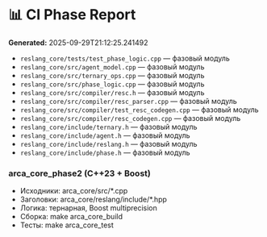 # 📊 CI Phase Report

**Generated:** 2025-09-29T21:12:25.241492

- `reslang_core/tests/test_phase_logic.cpp` — фазовый модуль
- `reslang_core/src/agent_model.cpp` — фазовый модуль
- `reslang_core/src/ternary_ops.cpp` — фазовый модуль
- `reslang_core/src/phase_logic.cpp` — фазовый модуль
- `reslang_core/src/compiler/resc.h` — фазовый модуль
- `reslang_core/src/compiler/resc_parser.cpp` — фазовый модуль
- `reslang_core/src/compiler/test_resc_codegen.cpp` — фазовый модуль
- `reslang_core/src/compiler/resc_codegen.cpp` — фазовый модуль
- `reslang_core/include/ternary.h` — фазовый модуль
- `reslang_core/include/agent.h` — фазовый модуль
- `reslang_core/include/reslang.h` — фазовый модуль
- `reslang_core/include/phase.h` — фазовый модуль
### arca_core_phase2 (C++23 + Boost)
- Исходники: arca_core/src/*.cpp
- Заголовки: arca_core/reslang/include/*.hpp
- Логика: тернарная, Boost multiprecision
- Сборка: make arca_core_build
- Тесты: make arca_core_test

